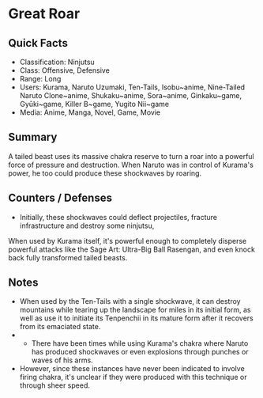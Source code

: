 # Great Roar

## Quick Facts
- Classification: Ninjutsu
- Class: Offensive, Defensive
- Range: Long
- Users: Kurama, Naruto Uzumaki, Ten-Tails, Isobu~anime, Nine-Tailed Naruto Clone~anime, Shukaku~anime, Sora~anime, Ginkaku~game, Gyūki~game, Killer B~game, Yugito Nii~game
- Media: Anime, Manga, Novel, Game, Movie

## Summary
A tailed beast uses its massive chakra reserve to turn a roar into a powerful force of pressure and destruction. When Naruto was in control of Kurama's power, he too could produce these shockwaves by roaring.

## Counters / Defenses
- Initially, these shockwaves could deflect projectiles, fracture infrastructure and destroy some ninjutsu,

When used by Kurama itself, it's powerful enough to completely disperse powerful attacks like the Sage Art: Ultra-Big Ball Rasengan, and even knock back fully transformed tailed beasts.

## Notes
- When used by the Ten-Tails with a single shockwave, it can destroy mountains while tearing up the landscape for miles in its initial form, as well as use it to initiate its Tenpenchii in its mature form after it recovers from its emaciated state.
- * There have been times while using Kurama's chakra where Naruto has produced shockwaves or even explosions through punches or waves of his arms.
- However, since these instances have never been indicated to involve firing chakra, it's unclear if they were produced with this technique or through sheer speed.
